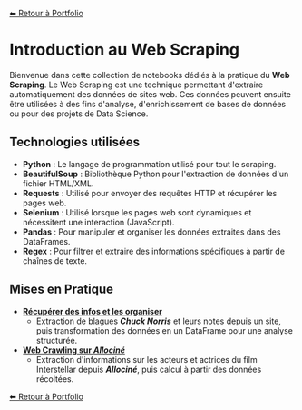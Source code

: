 [⬅ Retour à Portfolio](../../../README.md)

# Introduction au Web Scraping

Bienvenue dans cette collection de notebooks dédiés à la pratique du **Web Scraping**. Le Web Scraping est une technique permettant d'extraire automatiquement des données de sites web. Ces données peuvent ensuite être utilisées à des fins d'analyse, d'enrichissement de bases de données ou pour des projets de Data Science.

## Technologies utilisées

- **Python** : Le langage de programmation utilisé pour tout le scraping.
- **BeautifulSoup** : Bibliothèque Python pour l'extraction de données d'un fichier HTML/XML.
- **Requests** : Utilisé pour envoyer des requêtes HTTP et récupérer les pages web.
- **Selenium** : Utilisé lorsque les pages web sont dynamiques et nécessitent une interaction (JavaScript).
- **Pandas** : Pour manipuler et organiser les données extraites dans des DataFrames.
- **Regex** : Pour filtrer et extraire des informations spécifiques à partir de chaînes de texte.

## Mises en Pratique

- **[Récupérer des infos et les organiser](./web_scraping_chuck_norris.ipynb)**    
  - Extraction de blagues ***Chuck Norris*** et leurs notes depuis un site, puis transformation des données en un DataFrame pour une analyse structurée.
- **[Web Crawling sur ***Allociné***](./web_scraping_allocine_interstellar.ipynb)**
  - Extraction d'informations sur les acteurs et actrices du film Interstellar depuis ***Allociné***, puis calcul à partir des données récoltées.


[⬅ Retour à Portfolio](../../../README.md)
  
